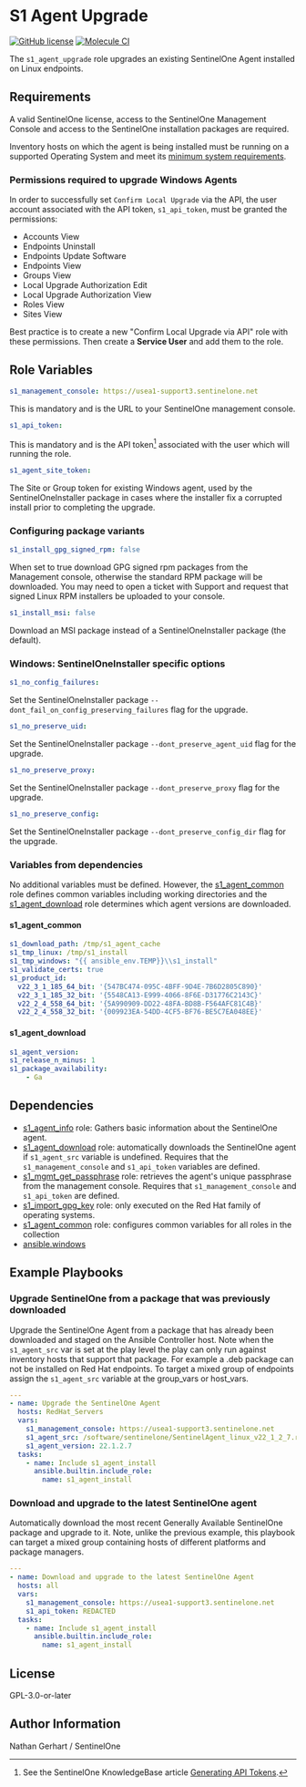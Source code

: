 # S1 Agent Upgrade

[![GitHub license](https://badgen.net/github/license/Sentinel-One/ansible_collection_s1agents)](https://github.com/Sentinel-One/ansible_collection_s1agents/blob/main/LICENSE)
[![Molecule CI](https://github.com/Sentinel-One/ansible_collection_s1agents/actions/workflows/s1_agent_upgrade.yml/badge.svg)](https://github.com/Sentinel-One/ansible_collection_s1agents/actions/workflows/s1_agent_upgrade.yml)

The `s1_agent_upgrade` role upgrades an existing SentinelOne Agent installed on Linux endpoints.

## Requirements

A valid SentinelOne license, access to the SentinelOne Management Console and access to the SentinelOne installation packages are required.

Inventory hosts on which the agent is being installed must be running on a supported Operating System and meet its [minimum system requirements](https://support.sentinelone.com/hc/en-us/articles/360004196614-System-Requirements).

### Permissions required to upgrade Windows Agents

In order to successfully set `Confirm Local Upgrade` via the API, the user account associated with the API token, `s1_api_token`, must be granted the permissions:

* Accounts View
* Endpoints Uninstall
* Endpoints Update Software
* Endpoints View
* Groups View
* Local Upgrade Authorization Edit
* Local Upgrade Authorization View
* Roles View
* Sites View

Best practice is to create a new "Confirm Local Upgrade via API" role with these permissions. Then create a **Service User** and add them to the role.

## Role Variables

```yaml
s1_management_console: https://usea1-support3.sentinelone.net
```

This is mandatory and is the URL to your SentinelOne management console.

```yaml
s1_api_token:
```

This is mandatory and is the API token[^1] associated with the user which will running the role.

[^1]: See the SentinelOne KnowledgeBase article [Generating API Tokens](https://support.sentinelone.com/hc/en-us/articles/360004195934).

```yaml
s1_agent_site_token:
```

The Site or Group token for existing Windows agent, used by the SentinelOneInstaller package in cases where the installer fix a corrupted install prior to completing the upgrade.

### Configuring package variants

```yaml
s1_install_gpg_signed_rpm: false
```

When set to true download GPG signed rpm packages from the Management console, otherwise the standard RPM package will be downloaded. You may need to open a ticket with Support and request that signed Linux RPM installers be uploaded to your console.

```yaml
s1_install_msi: false
```

Download an MSI package instead of a SentinelOneInstaller package (the default).

### Windows: SentinelOneInstaller specific options

```yaml
s1_no_config_failures:
```

Set the SentinelOneInstaller package `--dont_fail_on_config_preserving_failures` flag for the upgrade.

```yaml
s1_no_preserve_uid:
```

Set the SentinelOneInstaller package `--dont_preserve_agent_uid` flag for the upgrade.

```yaml
s1_no_preserve_proxy:
```

Set the SentinelOneInstaller package `--dont_preserve_proxy` flag for the upgrade.

```yaml
s1_no_preserve_config:
```

Set the SentinelOneInstaller package `--dont_preserve_config_dir` flag for the upgrade.

### Variables from dependencies

No additional variables must be defined. However, the [s1_agent_common](../s1_agent_common/) role defines common variables including working directories and the [s1_agent_download](../s1_agent_download/) role determines which agent versions are downloaded.

#### s1_agent_common

```yaml
s1_download_path: /tmp/s1_agent_cache
s1_tmp_linux: /tmp/s1_install
s1_tmp_windows: "{{ ansible_env.TEMP}}\\s1_install"
s1_validate_certs: true
s1_product_id:
  v22_3_1_185_64_bit: '{547BC474-095C-4BFF-9D4E-7B6D2805C890}'
  v22_3_1_185_32_bit: '{5548CA13-E999-4066-8F6E-D31776C2143C}'
  v22_2_4_558_64_bit: '{5A990909-DD22-48FA-BD8B-F564AFC81C4B}'
  v22_2_4_558_32_bit: '{009923EA-54DD-4CF5-BF76-BE5C7EA048EE}'
```

#### s1_agent_download

```yaml
s1_agent_version:
s1_release_n_minus: 1
s1_package_availability:
    - Ga
```

## Dependencies

* [s1_agent_info](../s1_agent_info/) role: Gathers basic information about the SentinelOne agent.
* [s1_agent_download](../s1_agent_download/) role: automatically downloads the SentinelOne agent if `s1_agent_src` variable is undefined. Requires that the `s1_management_console` and `s1_api_token` variables are defined.
* [s1_mgmt_get_passphrase](../s1_mgmt_get_passphrase/) role: retrieves the agent's unique passphrase from the management console. Requires that `s1_management_console` and `s1_api_token` are defined.
* [s1_import_gpg_key](../s1_import_gpg_key/) role: only executed on the Red Hat family of operating systems.
* [s1_agent_common](../s1_agent_common/) role: configures common variables for all roles in the collection
* [ansible.windows](https://docs.ansible.com/ansible/latest/collections/ansible/windows/index.html)

## Example Playbooks

### Upgrade SentinelOne from a package that was previously downloaded

Upgrade the SentinelOne Agent from a package that has already been downloaded and staged on the Ansible Controller host. Note when the `s1_agent_src` var is set at the play level the play can only run against inventory hosts that support that package. For example a .deb package can not be installed on Red Hat endpoints. To target a mixed group of endpoints assign the `s1_agent_src` variable at the group_vars or host_vars.

```yaml
---
- name: Upgrade the SentinelOne Agent
  hosts: RedHat_Servers
  vars:
    s1_management_console: https://usea1-support3.sentinelone.net
    s1_agent_src: /software/sentinelone/SentinelAgent_linux_v22_1_2_7.rpm
    s1_agent_version: 22.1.2.7
  tasks:
    - name: Include s1_agent_install
      ansible.builtin.include_role:
        name: s1_agent_install
```

### Download and upgrade to the latest SentinelOne agent

Automatically download the most recent Generally Available SentinelOne package and upgrade to it. Note, unlike the previous example, this playbook can target a mixed group containing hosts of different platforms and package managers.

```yaml
---
- name: Download and upgrade to the latest SentinelOne Agent
  hosts: all
  vars:
    s1_management_console: https://usea1-support3.sentinelone.net
    s1_api_token: REDACTED
  tasks:
    - name: Include s1_agent_install
      ansible.builtin.include_role:
        name: s1_agent_install
```

## License

GPL-3.0-or-later

## Author Information

Nathan Gerhart / SentinelOne
